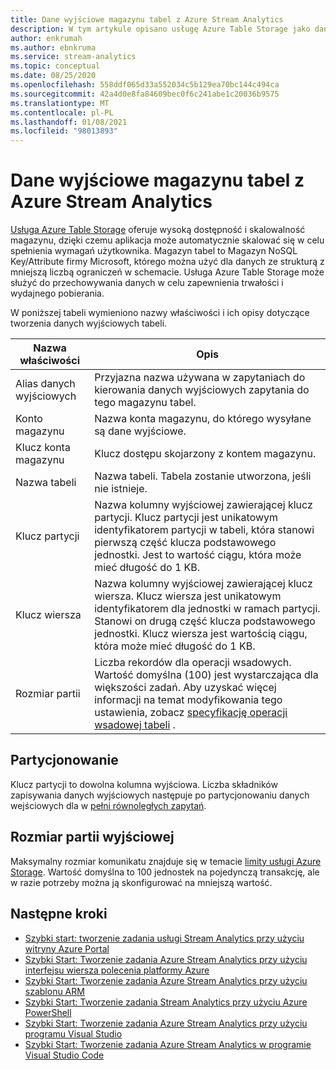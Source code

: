 ```yaml
---
title: Dane wyjściowe magazynu tabel z Azure Stream Analytics
description: W tym artykule opisano usługę Azure Table Storage jako dane wyjściowe dla Azure Stream Analytics.
author: enkrumah
ms.author: ebnkruma
ms.service: stream-analytics
ms.topic: conceptual
ms.date: 08/25/2020
ms.openlocfilehash: 558ddf065d33a552034c5b129ea70bc144c494ca
ms.sourcegitcommit: 42a4d0e8fa84609bec0f6c241abe1c20036b9575
ms.translationtype: MT
ms.contentlocale: pl-PL
ms.lasthandoff: 01/08/2021
ms.locfileid: "98013893"
---
```

# <a name="table-storage-output-from-azure-stream-analytics"></a>Dane wyjściowe magazynu tabel z Azure Stream Analytics

[Usługa Azure Table Storage](../storage/common/storage-introduction.md) oferuje wysoką dostępność i skalowalność magazynu, dzięki czemu aplikacja może automatycznie skalować się w celu spełnienia wymagań użytkownika. Magazyn tabel to Magazyn NoSQL Key/Attribute firmy Microsoft, którego można użyć dla danych ze strukturą z mniejszą liczbą ograniczeń w schemacie. Usługa Azure Table Storage może służyć do przechowywania danych w celu zapewnienia trwałości i wydajnego pobierania.

W poniższej tabeli wymieniono nazwy właściwości i ich opisy dotyczące tworzenia danych wyjściowych tabeli.

| Nazwa właściwości | Opis |
| --- | --- |
| Alias danych wyjściowych |Przyjazna nazwa używana w zapytaniach do kierowania danych wyjściowych zapytania do tego magazynu tabel. |
| Konto magazynu |Nazwa konta magazynu, do którego wysyłane są dane wyjściowe. |
| Klucz konta magazynu |Klucz dostępu skojarzony z kontem magazynu. |
| Nazwa tabeli |Nazwa tabeli. Tabela zostanie utworzona, jeśli nie istnieje. |
| Klucz partycji |Nazwa kolumny wyjściowej zawierającej klucz partycji. Klucz partycji jest unikatowym identyfikatorem partycji w tabeli, która stanowi pierwszą część klucza podstawowego jednostki. Jest to wartość ciągu, która może mieć długość do 1 KB. |
| Klucz wiersza |Nazwa kolumny wyjściowej zawierającej klucz wiersza. Klucz wiersza jest unikatowym identyfikatorem dla jednostki w ramach partycji. Stanowi on drugą część klucza podstawowego jednostki. Klucz wiersza jest wartością ciągu, która może mieć długość do 1 KB. |
| Rozmiar partii |Liczba rekordów dla operacji wsadowych. Wartość domyślna (100) jest wystarczająca dla większości zadań. Aby uzyskać więcej informacji na temat modyfikowania tego ustawienia, zobacz [specyfikację operacji wsadowej tabeli](/java/api/com.microsoft.azure.storage.table.tablebatchoperation) . |

## <a name="partitioning"></a>Partycjonowanie

Klucz partycji to dowolna kolumna wyjściowa. Liczba składników zapisywania danych wyjściowych następuje po partycjonowaniu danych wejściowych dla w [pełni równoległych zapytań](stream-analytics-scale-jobs.md).

## <a name="output-batch-size"></a>Rozmiar partii wyjściowej

Maksymalny rozmiar komunikatu znajduje się w temacie [limity usługi Azure Storage](../azure-resource-manager/management/azure-subscription-service-limits.md#storage-limits). Wartość domyślna to 100 jednostek na pojedynczą transakcję, ale w razie potrzeby można ją skonfigurować na mniejszą wartość.

## <a name="next-steps"></a>Następne kroki

* [Szybki start: tworzenie zadania usługi Stream Analytics przy użyciu witryny Azure Portal](stream-analytics-quick-create-portal.md)
* [Szybki Start: Tworzenie zadania Azure Stream Analytics przy użyciu interfejsu wiersza polecenia platformy Azure](quick-create-azure-cli.md)
* [Szybki Start: Tworzenie zadania Azure Stream Analytics przy użyciu szablonu ARM](quick-create-azure-resource-manager.md)
* [Szybki Start: Tworzenie zadania Stream Analytics przy użyciu Azure PowerShell](stream-analytics-quick-create-powershell.md)
* [Szybki Start: Tworzenie zadania Azure Stream Analytics przy użyciu programu Visual Studio](stream-analytics-quick-create-vs.md)
* [Szybki Start: Tworzenie zadania Azure Stream Analytics w programie Visual Studio Code](quick-create-visual-studio-code.md)